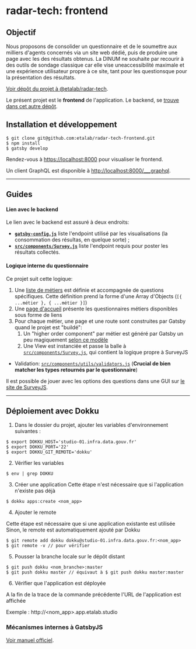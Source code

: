 # radar-tech: frontend

## Objectif

Nous proposons de consolider un questionnaire et de le soumettre aux milliers d'agents concernés via un site web dédié, puis de produire une page avec les des résultats obtenus. La DINUM ne souhaite par recourir à des outils de sondage classique car elle vise uneaccessibilité maximale et une expérience utilisateur propre à ce site, tant pour les questionsque pour la présentation des résultats.

[Voir dépôt du projet à @etalab/radar-tech](https://github.com/etalab/radar-tech).

Le présent projet est le **frontend** de l'application. Le backend, se [trouve dans cet autre dépôt](https://github.com/etalab/radar-tech-backend).

## Installation et développement

```
$ git clone git@github.com:etalab/radar-tech-frontend.git
$ npm install
$ gatsby develop
```

Rendez-vous à [https://localhost:8000](https://localhost:8000) pour visualiser le frontend.

Un client GraphQL est disponible à [http://localhost:8000/\_\_\_graphql](http://localhost:8000/___graphql).

---

## Guides

#### Lien avec le backend

Le lien avec le backend est assuré à deux endroits:

- [**`gatsby-config.js`**](https://github.com/etalab/radar-tech-frontend/blob/master/gatsby-config.js#L44) liste l'endpoint utilisé par les visualisations (la consommation des résultas, en quelque sorte) ;
- [**`src/components/Survey.js`**](https://github.com/etalab/radar-tech-frontend/blob/master/src/components/Survey.js#L67) liste l'endpoint requis pour poster les résultats collectés.

#### Logique interne du questionnaire

Ce projet suit cette logique:

1. Une [liste de métiers](https://github.com/etalab/radar-tech-frontend/blob/master/page-metiers/pages-metiers.json) est définie et accompagnée de questions spécifiques. Cette définition prend la forme d'une Array d'Objects (`[{ ...métier }, { ...métier }]`)
2. Une [page d'accueil](https://github.com/etalab/radar-tech-frontend/blob/master/src/pages/index.tsx) présente les questionnaires métiers disponibles sous forme de liens
3. Pour chaque métier, une page et une route sont construites par Gatsby quand le projet est "buildé":
   1. Un "higher order component" par métier est généré par Gatsby un peu magiquement [selon ce modèle](https://github.com/etalab/radar-tech-frontend/blob/master/src/pages/metiers/{PageMetier.metier}.tsx)
   2. Une View est instanciée et passe la balle à [`src/components/Survey.js`](https://github.com/etalab/radar-tech-frontend/blob/master/src/components/Survey.js), qui contient la logique propre à SurveyJS

- Validation: [`src/components/utils/validators.js`](https://github.com/etalab/radar-tech-frontend/blob/master/src/components/utils/validators.js) (**Crucial de bien matcher les types retournés par le questionnaire**)

Il est possible de jouer avec les options des questions dans une GUI sur [le site de SurveyJS](https://surveyjs.io/create-survey).

---

## Déploiement avec Dokku

1. Dans le dossier du projet, ajouter les variables d'environnement suivantes :

```
$ export DOKKU_HOST='studio-01.infra.data.gouv.fr'
$ export DOKKU_PORT='22'
$ export DOKKU_GIT_REMOTE='dokku'
```

2. Vérifier les variables

```
$ env | grep DOKKU
```

3. Créer une application
   Cette étape n'est nécessaire que si l'application n'existe pas déjà

```
$ dokku apps:create <nom_app>
```

4. Ajouter le remote

Cette étape est nécessaire que si une application existante est utilisée  
Sinon, le remote est automatiquement ajouté par Dokku

```
$ git remote add dokku dokku@studio-01.infra.data.gouv.fr:<nom_app>
$ git remote -v // pour vérifier
```

5. Pousser la branche locale sur le dépôt distant

```
$ git push dokku <nom_branche>:master
$ git push dokku master // équivaut à $ git push dokku master:master
```

6. Vérifier que l'application est déployée

A la fin de la trace de la commande précédente l'URL de l'application est affichée

Exemple : http://<nom_app>.app.etalab.studio

### Mécanismes internes à GatsbyJS

[Voir manuel officiel](https://github.com/etalab/radar-tech-frontend/blob/master/gatsby-README.md).

